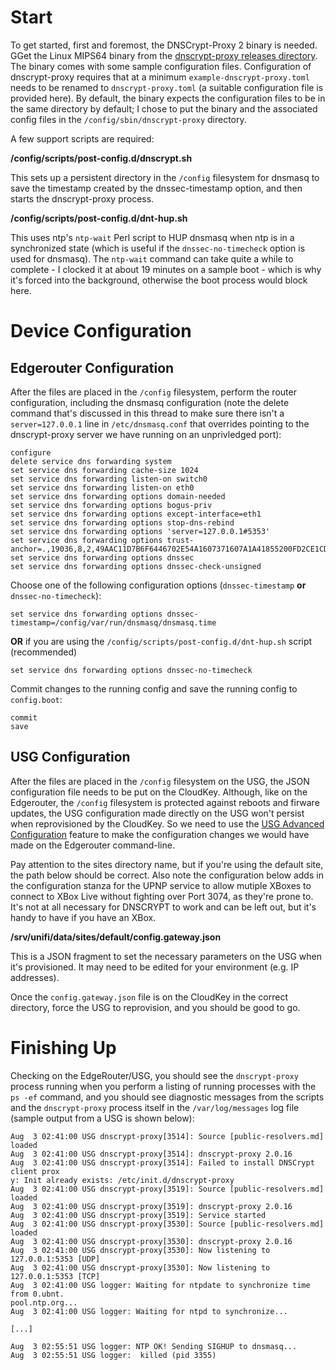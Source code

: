 # Start

To get started, first and foremost, the DNSCrypt-Proxy 2 binary is needed. GGet the Linux MIPS64 binary from the [dnscrypt-proxy releases directory](https://github.com/jedisct1/dnscrypt-proxy/releases). The binary comes with some sample configuration files. Configuration of dnscrypt-proxy requires that at a minimum `example-dnscrypt-proxy.toml` needs to be renamed to `dnscrypt-proxy.toml` (a suitable configuration file is provided here). By default, the binary expects the configuration files to be in the same directory by default; I chose to put the binary and the associated config files in the `/config/sbin/dnscrypt-proxy` directory.

A few support scripts are required:

**/config/scripts/post-config.d/dnscrypt.sh**

This sets up a persistent directory in the `/config` filesystem for dnsmasq to save the timestamp created by the dnssec-timestamp option, and then starts the dnscrypt-proxy process.

**/config/scripts/post-config.d/dnt-hup.sh**

This uses ntp's `ntp-wait` Perl script to HUP dnsmasq when ntp is in a synchronized state (which is useful if the `dnssec-no-timecheck` option is used for dnsmasq). The `ntp-wait` command can take quite a while to complete - I clocked it at about 19 minutes on a sample boot - which is why it's forced into the background, otherwise the boot process would block here.

# Device Configuration

## Edgerouter Configuration

After the files are placed in the `/config` filesystem, perform the router configuration, including the dnsmasq configuration (note the delete command that's discussed in this thread to make sure there isn't a `server=127.0.0.1` line in `/etc/dnsmasq.conf` that overrides pointing to the dnscrypt-proxy server we have running on an unprivledged port):

```
configure
delete service dns forwarding system
set service dns forwarding cache-size 1024
set service dns forwarding listen-on switch0
set service dns forwarding listen-on eth0
set service dns forwarding options domain-needed
set service dns forwarding options bogus-priv
set service dns forwarding options except-interface=eth1
set service dns forwarding options stop-dns-rebind
set service dns forwarding options 'server=127.0.0.1#5353'
set service dns forwarding options trust-anchor=.,19036,8,2,49AAC11D7B6F6446702E54A1607371607A1A41855200FD2CE1CDDE32F24E8FB5
set service dns forwarding options dnssec
set service dns forwarding options dnssec-check-unsigned
```

Choose one of the following configuration options (`dnssec-timestamp` **or** `dnssec-no-timecheck`):
 
```
set service dns forwarding options dnssec-timestamp=/config/var/run/dnsmasq/dnsmasq.time
```

**OR** if you are using the `/config/scripts/post-config.d/dnt-hup.sh` script (recommended)

```
set service dns forwarding options dnssec-no-timecheck
```

Commit changes to the running config and save the running config to `config.boot`:

```
commit
save
```

## USG Configuration

After the files are placed in the `/config` filesystem on the USG, the JSON configuration file needs to be put on the CloudKey. Although, like on the Edgerouter, the `/config` filesystem is protected against reboots and firware updates, the USG configuration made directly on the USG won't persist when reprovisioned by the CloudKey. So we need to use the [USG Advanced Configuration](https://help.ubnt.com/hc/en-us/articles/215458888-UniFi-USG-Advanced-Configuration) feature to make the configuration changes we would have made on the Edgerouter command-line.

Pay attention to the sites directory name, but if you're using the default site, the path below should be correct. Also note the configuration below adds in the configuration stanza for the UPNP service to allow mutiple XBoxes to connect to XBox Live without fighting over Port 3074, as they're prone to. It's not at all necessary for DNSCRYPT to work and can be left out, but it's handy to have if you have an XBox.

**/srv/unifi/data/sites/default/config.gateway.json**

This is a JSON fragment to set the necessary parameters on the USG when it's provisioned. It may need to be edited for your environment (e.g. IP addresses).

Once the `config.gateway.json` file is on the CloudKey in the correct directory, force the USG to reprovision, and you should be good to go.

# Finishing Up

Checking on the EdgeRouter/USG, you should see the `dnscrypt-proxy` process running when you perform a listing of running processes with the `ps -ef` command, and you should see diagnostic messages from the scripts and the `dnscrypt-proxy` process itself in the `/var/log/messages` log file (sample output from a USG is shown below):
 
```
Aug  3 02:41:00 USG dnscrypt-proxy[3514]: Source [public-resolvers.md] loaded
Aug  3 02:41:00 USG dnscrypt-proxy[3514]: dnscrypt-proxy 2.0.16
Aug  3 02:41:00 USG dnscrypt-proxy[3514]: Failed to install DNSCrypt client prox
y: Init already exists: /etc/init.d/dnscrypt-proxy
Aug  3 02:41:00 USG dnscrypt-proxy[3519]: Source [public-resolvers.md] loaded
Aug  3 02:41:00 USG dnscrypt-proxy[3519]: dnscrypt-proxy 2.0.16
Aug  3 02:41:00 USG dnscrypt-proxy[3519]: Service started
Aug  3 02:41:00 USG dnscrypt-proxy[3530]: Source [public-resolvers.md] loaded
Aug  3 02:41:00 USG dnscrypt-proxy[3530]: dnscrypt-proxy 2.0.16
Aug  3 02:41:00 USG dnscrypt-proxy[3530]: Now listening to 127.0.0.1:5353 [UDP]
Aug  3 02:41:00 USG dnscrypt-proxy[3530]: Now listening to 127.0.0.1:5353 [TCP]
Aug  3 02:41:00 USG logger: Waiting for ntpdate to synchronize time from 0.ubnt.
pool.ntp.org...
Aug  3 02:41:00 USG logger: Waiting for ntpd to synchronize...

[...]

Aug  3 02:55:51 USG logger: NTP OK! Sending SIGHUP to dnsmasq...
Aug  3 02:55:51 USG logger:  killed (pid 3355)
```
